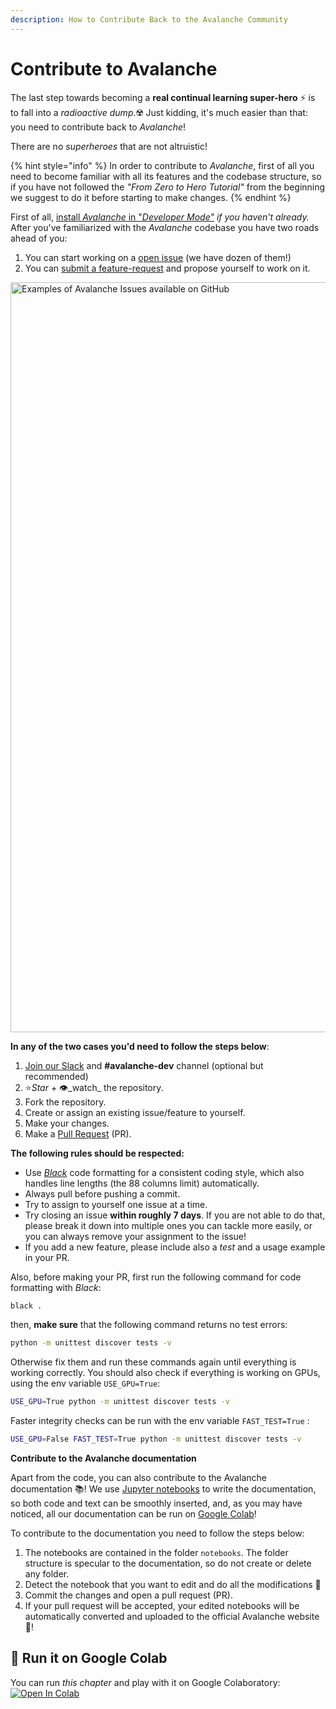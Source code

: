 ```yaml
---
description: How to Contribute Back to the Avalanche Community
---
```


# Contribute to Avalanche

The last step towards becoming a **real continual learning super-hero** ⚡ is to fall into a _radioactive dump_.☢️ Just kidding, it's much easier than that: you need to contribute back to _Avalanche_!

There are no _superheroes_ that are not altruistic!

{% hint style="info" %}
In order to contribute to _Avalanche_, first of all you need to become familiar with all its features and the codebase structure, so if you have not followed the _"From Zero to Hero Tutorial"_ from the beginning we suggest to do it before starting to make changes.
{% endhint %}

First of all, [install _Avalanche_ in "_Developer Mode"_](https://avalanche.continualai.org/getting-started/how-to-install#developer-mode-install) _if you haven't already._ After you've familiarized with the _Avalanche_ codebase you have two roads ahead of you:

1. You can start working on a [open issue](https://avalanche.continualai.org/questions-and-issues/add-your-issue) \(we have dozen of them!\)
2. You can [submit a feature-request](https://avalanche.continualai.org/questions-and-issues/request-a-feature) and propose yourself to work on it.

<div>
<img src="../../.gitbook/assets/issues.png" width="1200" alt="Examples of Avalanche Issues available on GitHub"/>
</div>

**In any of the two cases you'd need to follow the steps below**:

1. [Join our Slack](https://join.slack.com/t/continualai/shared_invite/enQtNjQxNDYwMzkxNzk0LTBhYjg2MjM0YTM2OWRkNDYzOGE0ZTIzNDQ0ZGMzNDE3ZGUxNTZmNmM1YzJiYzgwMTkyZDQxYTlkMTI3NzZkNjU) and **\#avalanche-dev** channel \(optional but recommended\)
2. ⭐_Star_ + 👁️_watch_ the repository.
3. Fork the repository.
4. Create or assign an existing issue/feature to yourself.
5. Make your changes.
6. Make a [Pull Request](https://docs.github.com/en/free-pro-team@latest/github/collaborating-with-issues-and-pull-requests/about-pull-requests) \(PR\).

**The following rules should be respected:**

* Use [*Black*](https://github.com/psf/black) code formatting for a consistent coding style, which also handles line lengths (the 88 columns limit) automatically.
* Always pull before pushing a commit.
* Try to assign to yourself one issue at a time.
* Try closing an issue **within roughly 7 days**. If you are not able to do that, please break it down into multiple ones you can tackle more easily, or you can always remove your assignment to the issue!
* If you add a new feature, please include also a _test_ and a usage example in your PR.

Also, before making your PR, first run the following command for code formatting with *Black*:
``` bash
black .
```

then, **make sure** that the following command returns no test errors:
```bash
python -m unittest discover tests -v
```

Otherwise fix them and run these commands again until everything is working correctly. You should also check if everything is working on GPUs, using the env variable `USE_GPU=True`:

```bash
USE_GPU=True python -m unittest discover tests -v
```

Faster integrity checks can be run with the env variable `FAST_TEST=True` :

```bash
USE_GPU=False FAST_TEST=True python -m unittest discover tests -v
```

**Contribute to the Avalanche documentation**

Apart from the code, you can also contribute to the Avalanche documentation 📚!  We use [Jupyter notebooks](https://jupyter.org/) to write the documentation, so both code and text can be smoothly inserted, and, as you may have noticed, all our documentation can be run on [Google Colab](https://colab.research.google.com/notebooks/intro.ipynb)!

To contribute to the documentation you need to follow the steps below:

1. The notebooks are contained in the folder `notebooks`. The folder structure is specular to the documentation, so do not create or delete any folder.
2. Detect the notebook that you want to edit and do all the modifications 📝
3. Commit the changes and open a pull request (PR).
4. If your pull request will be accepted, your edited notebooks will be automatically converted and uploaded to the official Avalanche website 🎊!



## 🤝 Run it on Google Colab

You can run _this chapter_ and play with it on Google Colaboratory:
[![Open In Colab](https://colab.research.google.com/assets/colab-badge.svg)](https://colab.research.google.com/github/ContinualAI/avalanche/blob/master/notebooks/from-zero-to-hero-tutorial/09_contribute-to-avalanche.ipynb)


